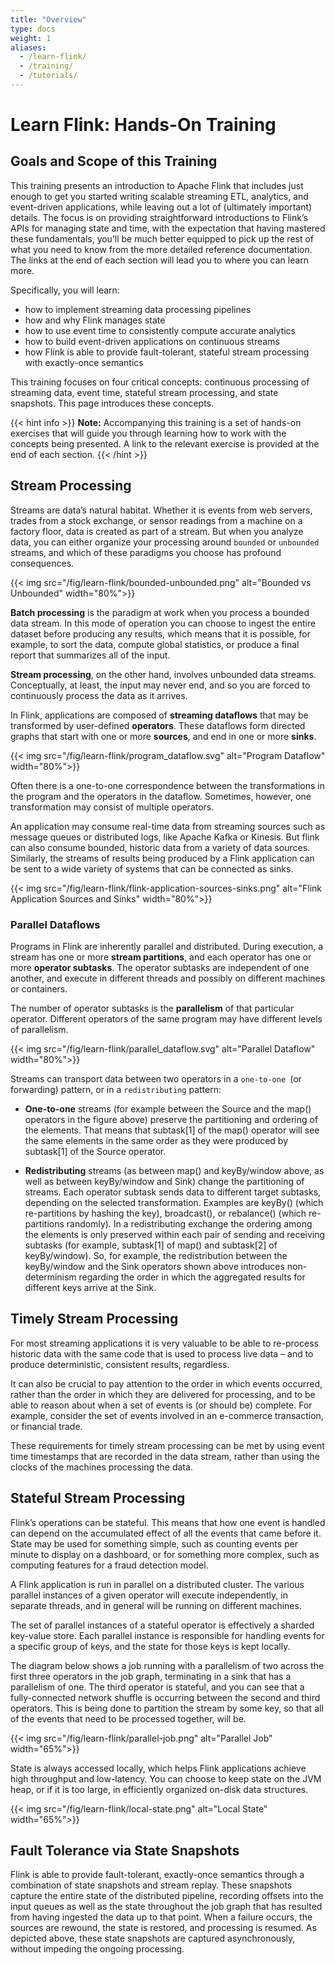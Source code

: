 ```yaml
---
title: "Overview"
type: docs
weight: 1
aliases:
  - /learn-flink/
  - /training/
  - /tutorials/
---
```

<!--
Licensed to the Apache Software Foundation (ASF) under one
or more contributor license agreements.  See the NOTICE file
distributed with this work for additional information
regarding copyright ownership.  The ASF licenses this file
to you under the Apache License, Version 2.0 (the
"License"); you may not use this file except in compliance
with the License.  You may obtain a copy of the License at

  http://www.apache.org/licenses/LICENSE-2.0

Unless required by applicable law or agreed to in writing,
software distributed under the License is distributed on an
"AS IS" BASIS, WITHOUT WARRANTIES OR CONDITIONS OF ANY
KIND, either express or implied.  See the License for the
specific language governing permissions and limitations
under the License.
-->

# Learn Flink: Hands-On Training

## Goals and Scope of this Training

This training presents an introduction to Apache Flink that includes just enough to get you started writing scalable streaming ETL, analytics, and event-driven applications, while leaving out a lot of (ultimately important) details.
The focus is on providing straightforward introductions to Flink’s APIs for managing state and time, with the expectation that having mastered these fundamentals, you’ll be much better equipped to pick up the rest of what you need to know from the more detailed reference documentation.
The links at the end of each section will lead you to where you can learn more.

Specifically, you will learn:

* how to implement streaming data processing pipelines
* how and why Flink manages state
* how to use event time to consistently compute accurate analytics
* how to build event-driven applications on continuous streams
* how Flink is able to provide fault-tolerant, stateful stream processing with exactly-once semantics

This training focuses on four critical concepts: continuous processing of streaming data, event time, stateful stream processing, and state snapshots. This page introduces these concepts.

{{< hint info >}}
**Note:** Accompanying this training is a set of hands-on exercises that will guide you through learning how to work with the concepts being presented. A link to the relevant exercise is provided at the end of each section.
{{< /hint >}}

## Stream Processing

Streams are data’s natural habitat. Whether it is events from web servers, trades from a stock exchange, or sensor readings from a machine on a factory floor, data is created as part of a stream.
But when you analyze data, you can either organize your processing around `bounded` or `unbounded` streams, and which of these paradigms you choose has profound consequences.

{{< img src="/fig/learn-flink/bounded-unbounded.png" alt="Bounded vs Unbounded" width="80%">}}

**Batch processing** is the paradigm at work when you process a bounded data stream.
In this mode of operation you can choose to ingest the entire dataset before producing any results, which means that it is possible, for example, to sort the data, compute global statistics, or produce a final report that summarizes all of the input.

**Stream processing**, on the other hand, involves unbounded data streams.
Conceptually, at least, the input may never end, and so you are forced to continuously process the data as it arrives.

In Flink, applications are composed of **streaming dataflows** that may be transformed by user-defined **operators**.
These dataflows form directed graphs that start with one or more **sources**, and end in one or more **sinks**.

{{< img src="/fig/learn-flink/program_dataflow.svg" alt="Program Dataflow" width="80%">}}

Often there is a one-to-one correspondence between the transformations in the program and the operators in the dataflow.
Sometimes, however, one transformation may consist of multiple operators.

An application may consume real-time data from streaming sources such as message queues or distributed logs, like Apache Kafka or Kinesis.
But flink can also consume bounded, historic data from a variety of data sources.
Similarly, the streams of results being produced by a Flink application can be sent to a wide variety of systems that can be connected as sinks.

{{< img src="/fig/learn-flink/flink-application-sources-sinks.png" alt="Flink Application Sources and Sinks" width="80%">}}

### Parallel Dataflows

Programs in Flink are inherently parallel and distributed.
During execution, a stream has one or more **stream partitions**, and each operator has one or more **operator subtasks**.
The operator subtasks are independent of one another, and execute in different threads and possibly on different machines or containers.

The number of operator subtasks is the **parallelism** of that particular operator.
Different operators of the same program may have different levels of parallelism.

{{< img src="/fig/learn-flink/parallel_dataflow.svg" alt="Parallel Dataflow" width="80%">}}

Streams can transport data between two operators in a `one-to-one `(or forwarding) pattern, or in a `redistributing` pattern:

* **One-to-one** streams (for example between the Source and the map() operators in the figure above) preserve the partitioning and ordering of the elements. That means that subtask[1] of the map() operator will see the same elements in the same order as they were produced by subtask[1] of the Source operator.

* **Redistributing** streams (as between map() and keyBy/window above, as well as between keyBy/window and Sink) change the partitioning of streams. Each operator subtask sends data to different target subtasks, depending on the selected transformation. Examples are keyBy() (which re-partitions by hashing the key), broadcast(), or rebalance() (which re-partitions randomly). In a redistributing exchange the ordering among the elements is only preserved within each pair of sending and receiving subtasks (for example, subtask[1] of map() and subtask[2] of keyBy/window). So, for example, the redistribution between the keyBy/window and the Sink operators shown above introduces non-determinism regarding the order in which the aggregated results for different keys arrive at the Sink.

## Timely Stream Processing

For most streaming applications it is very valuable to be able to re-process historic data with the same code that is used to process live data – and to produce deterministic, consistent results, regardless.

It can also be crucial to pay attention to the order in which events occurred, rather than the order in which they are delivered for processing, and to be able to reason about when a set of events is (or should be) complete.
For example, consider the set of events involved in an e-commerce transaction, or financial trade.

These requirements for timely stream processing can be met by using event time timestamps that are recorded in the data stream, rather than using the clocks of the machines processing the data.

## Stateful Stream Processing

Flink’s operations can be stateful.
This means that how one event is handled can depend on the accumulated effect of all the events that came before it.
State may be used for something simple, such as counting events per minute to display on a dashboard, or for something more complex, such as computing features for a fraud detection model.

A Flink application is run in parallel on a distributed cluster.
The various parallel instances of a given operator will execute independently, in separate threads, and in general will be running on different machines.

The set of parallel instances of a stateful operator is effectively a sharded key-value store. Each parallel instance is responsible for handling events for a specific group of keys, and the state for those keys is kept locally.

The diagram below shows a job running with a parallelism of two across the first three operators in the job graph, terminating in a sink that has a parallelism of one.
The third operator is stateful, and you can see that a fully-connected network shuffle is occurring between the second and third operators.
This is being done to partition the stream by some key, so that all of the events that need to be processed together, will be.

{{< img src="/fig/learn-flink/parallel-job.png" alt="Parallel Job" width="65%">}}

State is always accessed locally, which helps Flink applications achieve high throughput and low-latency.
You can choose to keep state on the JVM heap, or if it is too large, in efficiently organized on-disk data structures.

{{< img src="/fig/learn-flink/local-state.png" alt="Local State" width="65%">}}


## Fault Tolerance via State Snapshots

Flink is able to provide fault-tolerant, exactly-once semantics through a combination of state snapshots and stream replay.
These snapshots capture the entire state of the distributed pipeline, recording offsets into the input queues as well as the state throughout the job graph that has resulted from having ingested the data up to that point.
When a failure occurs, the sources are rewound, the state is restored, and processing is resumed. As depicted above, these state snapshots are captured asynchronously, without impeding the ongoing processing.

